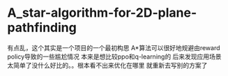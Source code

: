 # A_star-algorithm-for-2D-plane-pathfinding
有点乱，这个其实是一个项目的一个最初构思
A*算法可以很好地规避由reward policy导致的一些尴尬情况
本来是想比较ppo和q-learning的
后来发现应用场景太简单了没什么好比的。。根本看不出来优化在哪里
就重新去写别的方案了
